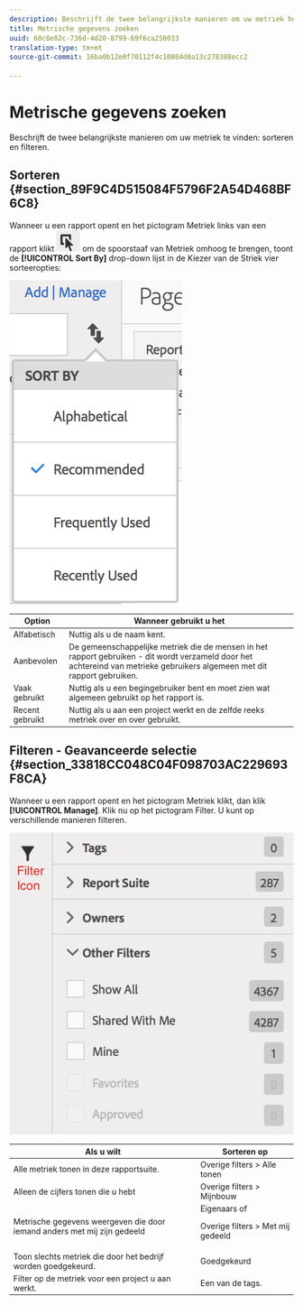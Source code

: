 ```yaml
---
description: Beschrijft de twee belangrijkste manieren om uw metriek het sorteren en het filtreren te vinden.
title: Metrische gegevens zoeken
uuid: 60c8e02c-736d-4d20-8799-69f6ca250033
translation-type: tm+mt
source-git-commit: 16ba0b12e0f70112f4c10804d0a13c278388ecc2

---
```



# Metrische gegevens zoeken

Beschrijft de twee belangrijkste manieren om uw metriek te vinden: sorteren en filteren.

## Sorteren {#section_89F9C4D515084F5796F2A54D468BF6C8}

Wanneer u een rapport opent en het pictogram Metriek links van een rapport klikt ![](assets/metrics_icon.png) om de spoorstaaf van Metriek omhoog te brengen, toont de **[!UICONTROL Sort By]** drop-down lijst in de Kiezer van de Striek vier sorteeropties:

![](assets/cm_sort.png)

| Option | Wanneer gebruikt u het |
|---|---|
| Alfabetisch | Nuttig als u de naam kent. |
| Aanbevolen | De gemeenschappelijke metriek die de mensen in het rapport gebruiken - dit wordt verzameld door het achtereind van metrieke gebruikers algemeen met dit rapport gebruiken. |
| Vaak gebruikt | Nuttig als u een begingebruiker bent en moet zien wat algemeen gebruikt op het rapport is. |
| Recent gebruikt | Nuttig als u aan een project werkt en de zelfde reeks metriek over en over gebruikt. |

## Filteren - Geavanceerde selectie {#section_33818CC048C04F098703AC229693F8CA}

Wanneer u een rapport opent en het pictogram Metriek klikt, dan klik **[!UICONTROL Manage]**. Klik nu op het pictogram Filter. U kunt op verschillende manieren filteren.

![](assets/cm_advanced_sel.png)

<table id="table_269081BC9DF54FFDA4E949FFC7488F42"> 
 <thead> 
  <tr> 
   <th colname="col1" class="entry"> Als u wilt </th> 
   <th colname="col2" class="entry"> Sorteren op </th> 
  </tr>
 </thead>
 <tbody> 
  <tr> 
   <td colname="col1"> Alle metriek tonen in deze rapportsuite. </td> 
   <td colname="col2"><span class="ignoretag"><span class="uicontrol"> Overige filters</span> &gt; Alle <span class="uicontrol"> tonen</span></span> </td> 
  </tr> 
  <tr> 
   <td colname="col1"> Alleen de cijfers tonen die u hebt </td> 
   <td colname="col2"><span class="uicontrol"> Overige filters</span> &gt; <span class="uicontrol"> Mijnbouw</span> </td> 
  </tr> 
  <tr> 
   <td colname="col1"> Metrische gegevens weergeven die door iemand anders met mij zijn gedeeld </td> 
   <td colname="col2">Eigenaars <span class="uicontrol"></span> of <p><span class="uicontrol"> Overige filters</span> &gt; <span class="uicontrol"> Met mij gedeeld</span> </p> </td> 
  </tr> 
  <tr> 
   <td colname="col1"> Toon slechts metriek die door het bedrijf worden goedgekeurd. </td> 
   <td colname="col2"><span class="uicontrol"> Goedgekeurd</span> </td> 
  </tr> 
  <tr> 
   <td colname="col1"> Filter op de metriek voor een project u aan werkt. </td> 
   <td colname="col2">Een van de <span class="uicontrol"> tags</span>. </td> 
  </tr> 
 </tbody> 
</table>

